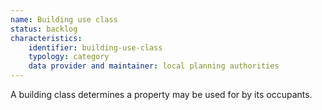 ```yaml
---
name: Building use class
status: backlog
characteristics:
    identifier: building-use-class
    typology: category
    data provider and maintainer: local planning authorities
---
```


A building class determines a property may be used for by its occupants.
